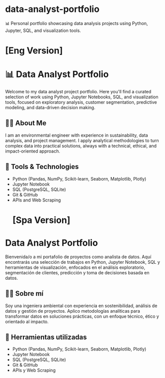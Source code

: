 # data-analyst-portfolio
📊 Personal portfolio showcasing data analysis projects using Python, Jupyter, SQL, and visualization tools.
# [Eng Version]
# 📊 Data Analyst Portfolio

Welcome to my data analyst project portfolio. Here you'll find a curated selection of work using Python, Jupyter Notebooks, SQL, and visualization tools, focused on exploratory analysis, customer segmentation, predictive modeling, and data-driven decision making.

## 👩‍💻 About Me

I am an environmental engineer with experience in sustainability, data analysis, and project management. I apply analytical methodologies to turn complex data into practical solutions, always with a technical, ethical, and impact-oriented approach.

## 🧰 Tools & Technologies

- Python (Pandas, NumPy, Scikit-learn, Seaborn, Matplotlib, Plotly)  
- Jupyter Notebook  
- SQL (PostgreSQL, SQLite)  
- Git & GitHub  
- APIs and Web Scraping
  # [Spa Version]
#  Data Analyst Portfolio

Bienvenida/o a mi portafolio de proyectos como analista de datos. Aquí encontrarás una selección de trabajos en Python, Jupyter Notebook, SQL y herramientas de visualización, enfocados en el análisis exploratorio, segmentación de clientes, predicción y toma de decisiones basada en datos.

## 👩‍💻 Sobre mí

Soy una ingeniera ambiental con experiencia en sostenibilidad, análisis de datos y gestión de proyectos. Aplico metodologías analíticas para transformar datos en soluciones prácticas, con un enfoque técnico, ético y orientado al impacto.

## 🧰 Herramientas utilizadas
- Python (Pandas, NumPy, Scikit-learn, Seaborn, Matplotlib, Plotly)
- Jupyter Notebook
- SQL (PostgreSQL, SQLite)
- Git & GitHub
- APIs y Web Scraping
  
